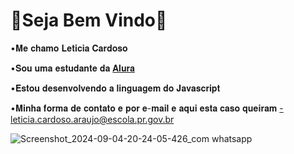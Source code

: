 # 💫Seja Bem Vindo💫

•𝐌𝐞 𝐜𝐡𝐚𝐦𝐨 𝐋𝐞𝐭𝐢𝐜𝐢𝐚 𝐂𝐚𝐫𝐝𝐨𝐬𝐨

•𝐒𝐨𝐮 𝐮𝐦𝐚 𝐞𝐬𝐭𝐮𝐝𝐚𝐧𝐭𝐞 𝐝𝐚 [𝐀𝐥𝐮𝐫𝐚](https://www.alura.com.br)

•𝐄𝐬𝐭𝐨𝐮 𝐝𝐞𝐬𝐞𝐧𝐯𝐨𝐥𝐯𝐞𝐧𝐝𝐨 𝐚 𝐥𝐢𝐧𝐠𝐮𝐚𝐠𝐞𝐦 𝐝𝐨 𝐉𝐚𝐯𝐚𝐬𝐜𝐫𝐢𝐩𝐭

•𝐌𝐢𝐧𝐡𝐚 𝐟𝐨𝐫𝐦𝐚 𝐝𝐞 𝐜𝐨𝐧𝐭𝐚𝐭𝐨 𝐞 𝐩𝐨𝐫 𝐞-𝐦𝐚𝐢𝐥 𝐞 𝐚𝐪𝐮𝐢 𝐞𝐬𝐭𝐚 𝐜𝐚𝐬𝐨 𝐪𝐮𝐞𝐢𝐫𝐚𝐦
-leticia.cardoso.araujo@escola.pr.gov.br


![Screenshot_2024-09-04-20-24-05-426_com whatsapp](https://github.com/user-attachments/assets/f58de6b6-a6ed-4419-ad06-ba7fbff08a74)

